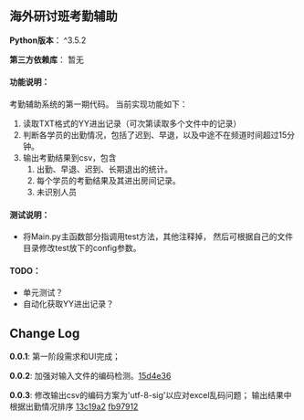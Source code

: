 ## 海外研讨班考勤辅助

**Python版本**： ^3.5.2

**第三方依赖库**： 暂无



#### 功能说明：

考勤辅助系统的第一期代码。 当前实现功能如下：

1. 读取TXT格式的YY进出记录（可次第读取多个文件中的记录）
2. 判断各学员的出勤情况，包括了迟到、早退，以及中途不在频道时间超过15分钟。
3. 输出考勤结果到csv，包含
   1. 出勤、早退、迟到、长期退出的统计。
   2. 每个学员的考勤结果及其进出房间记录。 
   3. 未识别人员



#### 测试说明：

* 将Main.py主函数部分指调用test方法，其他注释掉， 然后可根据自己的文件目录修改test放下的config参数。



#### TODO：

* 单元测试？
* 自动化获取YY进出记录？



## Change Log

**0.0.1**: 第一阶段需求和UI完成；

**0.0.2**: 加强对输入文件的编码检测。[15d4e36](https://github.com/namoshizun/AttendanceChecker/commit/15d4e363f1415731d5f6fb9365570a8b59a569d9)

**0.0.3**: 修改输出csv的编码方案为'utf-8-sig'以应对excel乱码问题； 输出结果中根据出勤情况排序 [13c19a2](https://github.com/namoshizun/AttendanceChecker/commit/13c19a2ab2afaa7f19e75566e1c7ad9b11dc6a04) [fb97912](https://github.com/namoshizun/AttendanceChecker/commit/fb9791214182711744719b720d2c928cfd039022)
